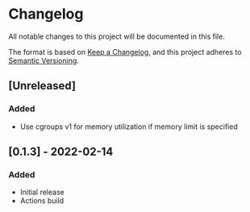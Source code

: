 # Changelog
All notable changes to this project will be documented in this file.

The format is based on [Keep a Changelog](https://keepachangelog.com/en/1.0.0/),
and this project adheres to [Semantic Versioning](https://semver.org/spec/v2.0.0.html).

## [Unreleased]
### Added
- Use cgroups v1 for memory utilization if memory limit is specified

## [0.1.3] - 2022-02-14
### Added
- Initial release
- Actions build
